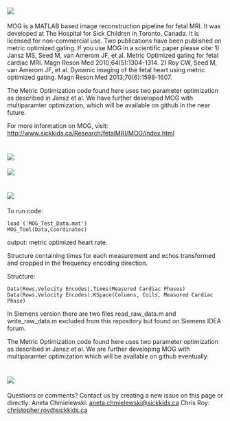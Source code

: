![](http://i.imgur.com/QzaoFJj.jpg)
====
MOG is a MATLAB based image reconstruction pipeline for fetal MRI. It was developed at The Hospital for Sick Children in Toronto, Canada. It is licensed for non-commercial use. Two publications have been published on metric optimized gating. If you use MOG in a scientific paper please cite:  1) Jansz MS, Seed M, van Amerom JF, et al. Metric Optimized gating for fetal cardiac MRI. Magn Reson Med 2010;64(5):1304-1314.  2) Roy CW, Seed M, van Amerom JF, et al. Dynamic imaging of the fetal heart using metric optimized gating. Magn Reson Med 2013;70(6):1598-1607.

The Metric Optimization code found here uses two parameter optimization as described in Jansz et al. We have further developed MOG with multiparamter optimization, which will be available on github in the near future. 

For more information on MOG, visit: http://www.sickkids.ca/Research/fetalMRI/MOG/index.html

![](http://i.imgur.com/BgiJxqZ.jpg)
====
![](http://i.imgur.com/1ICo19P.jpg)

![](http://i.imgur.com/OgIxTMS.jpg)
====
To run code: 

    load ('MOG_Test_Data.mat')
    MOG_Tool(Data,Coordinates)

output: metric optimized heart rate.

Structure containing times for each measurement and echos transformed and cropped in the frequency encoding direction.

Structure:

    Data(Rows,Velocity Encodes).Times(Measured Cardiac Phases)
    Data(Rows,Velocity Encodes).KSpace(Columns, Coils, Measured Cardiac Phase)

In Siemens version there are two files read_raw_data.m and write_raw_data.m excluded from this repository but found on Siemens IDEA forum. 

The Metric Optimization code found here uses two parameter optimization as described in Jansz et al. We are further developing MOG with multiparamter optimization which will be available on github eventually. 

![](http://i.imgur.com/kncff3i.jpg)
====
Questions or comments? Contact us by creating a new issue on this page or directly:  Aneta Chmielewski: aneta.chmielewski@sickkids.ca Chris Roy: christopher.roy@sickkids.ca
